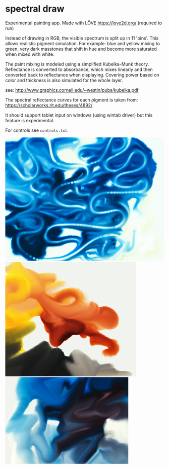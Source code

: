 # spectral draw
 
Experimental painting app. Made with LÖVE https://love2d.org/ (required to run)

Instead of drawing in RGB, the visible spectrum is split up in 11 'bins'. This allows realistic pigment simulation. For example: blue and yellow mixing to green, very dark masstones that shift in hue and become more saturated when mixed with white.

The paint mixing is modeled using a simplified Kubelka-Munk theory. Reflectance is converted to absorbance, which mixes linearly and then converted back to reflectance when displaying. Covering power based on color and thickness is also simulated for the whole layer.

see: http://www.graphics.cornell.edu/~westin/pubs/kubelka.pdf

The spectral reflectance curves for each pigment is taken from:
https://scholarworks.rit.edu/theses/4892/


It should support tablet input on windows (using wintab driver) but this feature is experimental.

For controls see `controls.txt`.


![screenshot](screen1.PNG)
![screenshot](screen2.PNG)
![screenshot](screen3.PNG)
